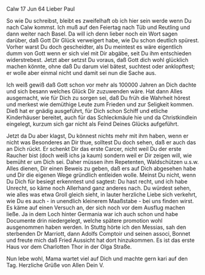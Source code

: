  Calw 17 Jun 64
Lieber Paul

So wie Du schreibst, bleibt es zweifelhaft ob ich hier sein werde wenn Du nach Calw kommst. Ich muß auf den Feiertag nach Tüb und Reutling und dann weiter nach Basel. Da will ich denn lieber noch ein Wort sagen darüber, daß Gott Dir Glück verweigert habe, wie Du schon deutlich spürest. 
Vorher warst Du doch gescheidter, als Du meintest es wäre eigentlich dumm von Gott wenn er sich viel mit Dir abgäbe, seit Du ihm entschieden widerstrebest. Jetzt aber setzst Du voraus, daß Gott dich wohl glücklich machen könnte, ohne daß Du darum viel bätest, suchtest oder anklopftest; er wolle aber einmal nicht und damit sei nun die Sache aus.

Ich weiß gewiß daß Gott schon vor mehr als 100000 Jahren an Dich dachte und sich besann welches Glück Dir zuzuwenden wäre. Hat dann Alles ausgemacht, wie für Dich zu sorgen sei, daß Du früh die Wahrheit hörest und merkest wie demüthige Leute zum Frieden und zur Seligkeit kommen. Dieß hat er gnädig ausgeführt, für Dich schon Schiff und etliche Kinderhäuser bereitet, auch für das Schleckmäule hie und da Christkindlein eingelegt, kurzum sich gar nicht als Feind Deines Glücks aufgeführt.

Jetzt da Du aber klagst, Du könnest nichts mehr mit ihm haben, wenn er nicht was Besonderes an Dir thue, solltest Du doch sehen, daß er auch das an Dich rückt. Er schenkt Dir das erste Carcer, nicht weil Du der erste Raucher bist (doch weiß ichs ja kaum) sondern weil er Dir zeigen will, wie bemüht er um Dich sei. Daher müssen ihm Repetenten, Waldschützen u.s.w. Alles dienen, Dir einen Beweis zu geben, daß ers auf Dich abgesehen habe und Dir die eigenen Wege gründlich entleiden wolle. Meinst Du nicht, wenn Du Dich für besiegt erkenntest und sagtest: Du hast recht, und ich habe Unrecht, so käme noch Allerhand ganz anderes nach. Du würdest sehen, wie alles was etwa Groll gleich sieht, in lauter herzliche Liebe sich verkehrt, wie Du es auch - in unendlich kleinerem Maaßstabe - bei uns finden wirst. Es käme auf einen Versuch an, der sich noch vor dem Ausflug machen ließe. 
Ja in dem Loch hinter Germania war ich auch schon und habe Documente drin niedergelegt, welche spätere promotion wohl ausgenommen haben werden. 
In Stuttg hörte ich den Messias, sah den sterbenden Dr Marriott, dann Adolfs Comptoir und seinen associ‚ Bonnet und freute mich daß Fried Aussicht hat dort hinzukommen. Es ist das erste Haus vor dem Charlotten Thor in der Olga Straße.

Nun lebe wohl, Mama wartet viel auf Dich und machte gern kari auf den Tag. Herzliche Grüße von Allen
 Dein V.

